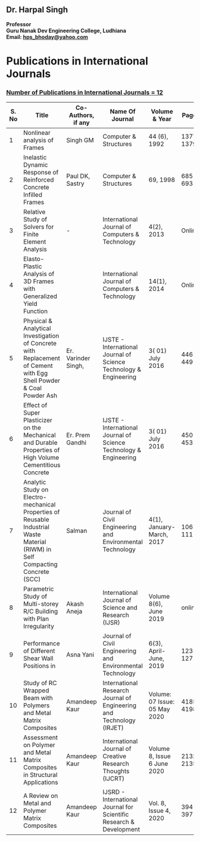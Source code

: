 ## Dr. Harpal Singh
**Professor**  
**Guru Nanak Dev Engineering College, Ludhiana**  
**Email: hps_bhoday@yahoo.com**

# Publications in International Journals

### [Number of Publications in International Journals = 12](Profile/Documents/Biodata2.pdf)

| S. No | Title                                                                                                                | Co-Authors, if any  | Name Of Journal                                                   | Volume & Year    | Pages     | Impact Factor | ISSN/ISSN No. | API  Score  =(R+I+IF)A |    
| ----- | -------------------------------------------------------------------------------------------------------------------- | ------------------- | ----------------------------------------------------------------- | ---------------- | --------- | ------------- | ------------- | ---------------------- |
| 1     | Nonlinear analysis of Frames                                                                                         | Singh GM            | Computer & Structures                                             | 44 (6), 1992     | 1377-1379 | 3.57          | 0045-7949     | (15+5+15)0.6 =21      
| 2     | Inelastic Dynamic Response of Reinforced Concrete Infilled Frames                                                    | Paul DK, Sastry     | Computer & Structures                                             | 69, 1998         | 685-693   | 3.57          | 0045-7949     | (15+5+15)0.6 =21       
| 3     | Relative Study of Solvers for Finite Element Analysis                                                                | -                   | International Journal of Computers & Technology                   | 4(2), 2013       | Online    | 1.532         | 2277-3061     | (15+5+10)1.0 =30       
| 4     | Elasto-Plastic Analysis of 3D Frames with Generalized Yield Function                                                 |                     | International Journal of Computers & Technology                   | 14(1), 2014      | Online    | 1.532         | 2277-3061     | (15+5+10)1.0 =30       
| 5     | Physical & Analytical Investigation of Concrete  with Replacement of Cement with Egg Shell  Powder & Coal Powder Ash | Er. Varinder Singh, | IJSTE - International Journal of Science Technology & Engineering | 3( 01) July 2016 | 446-449   | 3.905         | 2349-784X     | (15+5+15)0.6  =21     
| 6     | Effect of Super Plasticizer on the Mechanical and Durable Properties of High Volume Cementitious Concrete            | Er. Prem Gandhi     | IJSTE - International Journal of Science Technology & Engineering | 3( 01) July 2016 | 450-453   | 3.905         | 2349-784X     | (15+5+15)0.6 =  21     
  | 7     | Analytic Study on Electro-mechanical Properties of Reusable Industrial Waste Material (RIWM) in Self Compacting Concrete (SCC) | Salman              | Journal of Civil Engineering and Environmental Technology            | 4(1), January-March, 2017   | 106-111               | 4.5208        | 2349                         | 15+5+15)0.6=21                        
| 8     | Parametric Study of Multi-storey R/C Building with Plan Irregularity                                                           | Akash Aneja         | International Journal of Science and Research (IJSR)                 | Volume 8(6), June 2019      | online                |  7.426               | 2319-7064                  | (15+5+15)0.6=21               
| 9     | Performance of Different Shear Wall Positions in                                                                               | Asna Yani           | Journal of Civil Engineering and Environmental Technology            | 6(3), April-June, 2019      | 123-127               | 4.5208        | 2349          |                (15+5+15)0.6=21                         
| 10    | Study of RC Wrapped Beam with Polymers and Metal Matrix Composites                                                             | Amandeep Kaur       | International Research Journal of Engineering and Technology (IRJET) | Volume: 07 Issue: 05         May 2020              | 4185-4198     | 7.529         | ISSN: 2395-0056                         | (15+5+15)0.6=21                        |
| 11    | Assessment on Polymer and Metal Matrix Composites in Structural Applications                                                   | Amandeep Kaur       | International Journal of Creative Research Thoughts (IJCRT)          | Volume 8, Issue 6 June 2020                        | 2132-2135     | 7.97          | ISSN: 2320-2882         | (15+5+15)0.6=21
| 12    | A Review on Metal and Polymer Matrix Composites                                                                                | Amandeep Kaur       | IJSRD - International Journal for Scientific Research & Development                             | Vol. 8, Issue 4, 2020               | 394-397       | 4.396           | ISSN (online): 2321-0613              | (15+5+15)0.6=21       
